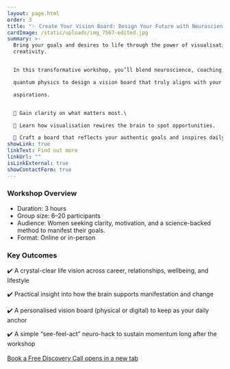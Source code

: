 ```yaml
---
layout: page.html
order: 3
title: "✨ Create Your Vision Board: Design Your Future with Neuroscience Workshop"
cardImage: /static/uploads/img_7567-edited.jpg
summary: >-
  Bring your goals and desires to life through the power of visualisation and
  creativity.


  In this transformative workshop, you’ll blend neuroscience, coaching, and principles of

  quantum physics to design a vision board that truly aligns with your values and

  aspirations.


  🌿 Gain clarity on what matters most.\

  💫 Learn how visualisation rewires the brain to spot opportunities.

  🎨 Craft a board that reflects your authentic goals and inspires daily action.
showLink: true
linkText: Find out more
linkUrl: ""
isLinkExternal: true
showContactForm: true
---
```

### Workshop Overview

* Duration: 3 hours
* Group size: 6–20 participants
* Audience: Women seeking clarity, motivation, and a science-backed method to manifest their goals.
* Format: Online or in-person

### Key Outcomes

✔️ A crystal-clear life vision across career, relationships, wellbeing, and lifestyle

✔️ Practical insight into how the brain supports manifestation and change

✔️ A personalised vision board (physical or digital) to keep as your daily anchor

✔️ A simple “see-feel-act” neuro-hack to sustain momentum long after the workshop\
\
<a href="https://claudiadecarlo.zohobookings.eu/#/240577000000038054" rel="noopener noreferrer" class="btn" target="_blank">Book a Free Discovery Call <span class="sr-only">opens in a new tab</span></a>
